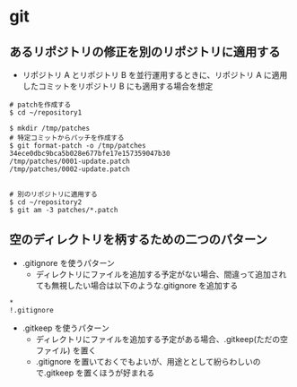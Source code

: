 # git

## あるリポジトリの修正を別のリポジトリに適用する

- リポジトリ A とリポジトリ B を並行運用するときに、リポジトリ A に適用したコミットをリポジトリ B にも適用する場合を想定

```
# patchを作成する
$ cd ~/repository1

$ mkdir /tmp/patches
# 特定コミットからパッチを作成する
$ git format-patch -o /tmp/patches 34ece0dbc9bca5b028e677bfe17e157359047b30
/tmp/patches/0001-update.patch
/tmp/patches/0002-update.patch


# 別のリポジトリに適用する
$ cd ~/repository2
$ git am -3 patches/*.patch
```

## 空のディレクトリを柄するための二つのパターン

- .gitignore を使うパターン
  - ディレクトリにファイルを追加する予定がない場合、間違って追加されても無視したい場合は以下のような.gitignore を追加する

```
*
!.gitignore
```

- .gitkeep を使うパターン
  - ディレクトリにファイルを追加する予定がある場合、.gitkeep(ただの空ファイル) を置く
  - .gitignore を置いておくでもよいが、用途ととして紛らわしいので.gitkeep を置くほうが好まれる
